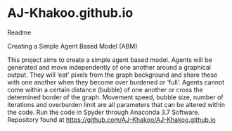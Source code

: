 # AJ-Khakoo.github.io
Readme

Creating a Simple Agent Based Model (ABM)

This project aims to create a simple agent based model. 
Agents will be generated and move independently of one another around a graphical output.
They will ‘eat’ pixels from the graph background and share these with one another when they become over burdened or ‘full’.
Agents cannot come within a certain distance (bubble) of one another or cross the determined border of the graph. 
Movement speed, bubble size, number of iterations and overburden limit are all parameters that can be altered within the code. 
Run the code in Spyder through Anaconda 3.7 Software. Repository found at https://github.com/AJ-Khakoo/AJ-Khakoo.github.io
